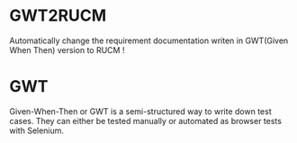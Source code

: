 # GWT2RUCM
Automatically change the requirement documentation writen in GWT(Given When Then) version to RUCM !
# GWT
Given-When-Then or GWT is a semi-structured way to write down test cases. They can either be tested manually or automated as browser tests with Selenium.